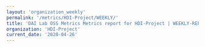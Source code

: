 ```yaml
---
layout: 'organization_weekly'
permalink: '/metrics/HDI-Project/WEEKLY/'
title: 'DAI Lab OSS Metrics Metrics report for HDI-Project | WEEKLY-REPORT-2020-04-26'
organization: 'HDI-Project'
current_date: '2020-04-26'
---
```

